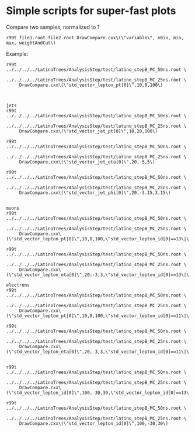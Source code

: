 Simple scripts for super-fast plots
====

Compare two samples, normalized to 1

    r99t file1.root file2.root DrawCompare.cxx\(\"variable\", nBin, min, max, weightAndCut\)
    
    
Example:

    
    r99t ../../../../LatinoTrees/AnalysisStep/test/latino_stepB_MC_50ns.root \
         ../../../../LatinoTrees/AnalysisStep/test/latino_stepB_MC_25ns.root \
         DrawCompare.cxx\(\"std_vector_lepton_pt[0]\",10,0,100\)
    
    
    
    jets
    r99t ../../../../LatinoTrees/AnalysisStep/test/latino_stepB_MC_50ns.root \
         ../../../../LatinoTrees/AnalysisStep/test/latino_stepB_MC_25ns.root \
         DrawCompare.cxx\(\"std_vector_jet_pt[0]\",10,20,100\)
    
    r99t ../../../../LatinoTrees/AnalysisStep/test/latino_stepB_MC_50ns.root \
         ../../../../LatinoTrees/AnalysisStep/test/latino_stepB_MC_25ns.root \
         DrawCompare.cxx\(\"std_vector_jet_eta[0]\",20,-5,5\)
    
    r99t ../../../../LatinoTrees/AnalysisStep/test/latino_stepB_MC_50ns.root \
         ../../../../LatinoTrees/AnalysisStep/test/latino_stepB_MC_25ns.root \
         DrawCompare.cxx\(\"std_vector_jet_phi[0]\",20,-3.15,3.15\)
    
    
    muons
    r99t ../../../../LatinoTrees/AnalysisStep/test/latino_stepB_MC_50ns.root \
         ../../../../LatinoTrees/AnalysisStep/test/latino_stepB_MC_25ns.root \
         DrawCompare.cxx\(\"std_vector_lepton_pt[0]\",10,0,100,\"std_vector_lepton_id[0]==13\|\|std_vector_lepton_id[0]==-13\"\)
    
    r99t ../../../../LatinoTrees/AnalysisStep/test/latino_stepB_MC_50ns.root \
         ../../../../LatinoTrees/AnalysisStep/test/latino_stepB_MC_25ns.root \
         DrawCompare.cxx\(\"std_vector_lepton_eta[0]\",20,-3,3,\"std_vector_lepton_id[0]==13\|\|std_vector_lepton_id[0]==-13\"\)
    
    electrons
    r99t ../../../../LatinoTrees/AnalysisStep/test/latino_stepB_MC_50ns.root \
         ../../../../LatinoTrees/AnalysisStep/test/latino_stepB_MC_25ns.root \
         DrawCompare.cxx\(\"std_vector_lepton_pt[0]\",10,0,100,\"std_vector_lepton_id[0]==11\|\|std_vector_lepton_id[0]==-11\"\)
    
    r99t ../../../../LatinoTrees/AnalysisStep/test/latino_stepB_MC_50ns.root \
         ../../../../LatinoTrees/AnalysisStep/test/latino_stepB_MC_25ns.root \
         DrawCompare.cxx\(\"std_vector_lepton_eta[0]\",20,-3,3,\"std_vector_lepton_id[0]==11\|\|std_vector_lepton_id[0]==-11\"\)
    
    
    r99t ../../../../LatinoTrees/AnalysisStep/test/latino_stepB_MC_50ns.root \
         ../../../../LatinoTrees/AnalysisStep/test/latino_stepB_MC_25ns.root \
         DrawCompare.cxx\(\"std_vector_lepton_id[0]\",100,-30,30,\"std_vector_lepton_id[0]==13\|\|std_vector_lepton_id[0]==-13\"\)
    
    r99t ../../../../LatinoTrees/AnalysisStep/test/latino_stepB_MC_50ns.root \
         ../../../../LatinoTrees/AnalysisStep/test/latino_stepB_MC_25ns.root \
         DrawCompare.cxx\(\"std_vector_lepton_id[0]\",100,-30,30\)
    
    